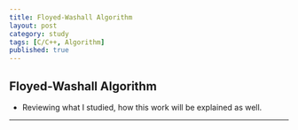 ```yaml
---
title: Floyed-Washall Algorithm
layout: post
category: study
tags: [C/C++, Algorithm]
published: true
---
```


## Floyed-Washall Algorithm
* Reviewing what I studied, how this work will be explained as well. 
---